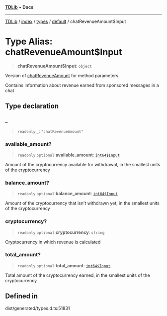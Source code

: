 [**TDLib**](../../../../../../README.md) • **Docs**

***

[TDLib](../../../../../../modules.md) / [index](../../../../../README.md) / [types](../../../README.md) / [default](../README.md) / chatRevenueAmount$Input

# Type Alias: chatRevenueAmount$Input

> **chatRevenueAmount$Input**: `object`

Version of [chatRevenueAmount](chatRevenueAmount-1.md) for method parameters.

Contains information about revenue earned from sponsored messages in a chat

## Type declaration

### \_

> `readonly` **\_**: `"chatRevenueAmount"`

### available\_amount?

> `readonly` `optional` **available\_amount**: [`int64$Input`](int64$Input-1.md)

Amount of the cryptocurrency available for withdrawal, in the smallest units of the cryptocurrency

### balance\_amount?

> `readonly` `optional` **balance\_amount**: [`int64$Input`](int64$Input-1.md)

Amount of the cryptocurrency that isn't withdrawn yet, in the smallest units of the cryptocurrency

### cryptocurrency?

> `readonly` `optional` **cryptocurrency**: `string`

Cryptocurrency in which revenue is calculated

### total\_amount?

> `readonly` `optional` **total\_amount**: [`int64$Input`](int64$Input-1.md)

Total amount of the cryptocurrency earned, in the smallest units of the cryptocurrency

## Defined in

dist/generated/types.d.ts:51831
